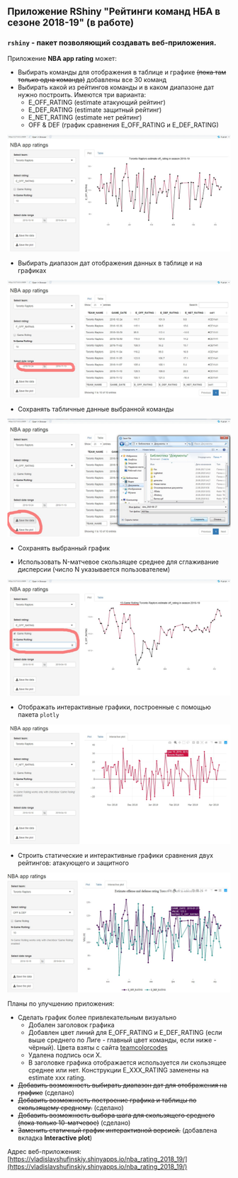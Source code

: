 ## Приложение RShiny "Рейтинги команд НБА в сезоне 2018-19" (в работе)

### ```rshiny``` - пакет позволяющий создавать веб-приложения.

Приложение **NBA app rating** может:

* Выбирать команды для отображения в таблице и графике ~~(пока там только одна команда)~~ добавлены все 30 команд
* Выбирать какой из рейтингов команды и в каком диапазоне дат нужно построить. Имеются три варианта:
  * E_OFF_RATING (estimate атакующий рейтинг)
  * E_DEF_RATING (estimate защитный рейтинг)
  * E_NET_RATING (estimate нет рейтинг)
  * OFF & DEF (график сравнения E_OFF_RATING и E_DEF_RATING)

![](image/plot.jpg)
 
* Выбирать диапазон дат отображения данных в таблице и на графиках

![](image/table.jpg)

* Сохранять табличные данные выбранной команды

![](image/save.jpg)

* Сохранять выбранный график

* Использовать N-матчевое скользящее среднее для сглаживание дисперсии (число N указывается пользователем)

![](image/rolling.jpg)

* Отображать интерактивные графики, построенные с помощью пакета ```plotly```

![](image/interactive_charts.jpg)

* Строить статические и интерактивные графики сравнения двух рейтингов: атакующего и защитного

![](image/two_plots.jpg)

Планы по улучшению приложения:

* Сделать график более привлекательным визуально
  * Добален заголовок графика
  * Добавлен цвет линий для E_OFF_RATING и E_DEF_RATING (если выше среднего по Лиге - главный цвет команды, если ниже - чёрный). Цвета взяты с сайта [teamcolorcodes](https://teamcolorcodes.com/)
  * Удалена подпись оси X.
  * В заголовке графика отображается используется ли скользящее среднее или нет. Конструкции E_ХХХ_RATING заменены на estimate xxx rating.
* ~~Добавить возможность выбирать диапазон дат для отображения на графике~~ (сделано)
* ~~Добавить возможность построение графика и таблицы по скользящему среднему.~~ (сделано)
* ~~Добавить возможность выбора шага для скользящего среднего (пока только 10-матчевое)~~ (сделано)
* ~~Заменить статичный график интерактивной версией.~~ (добавлена вкладка **Interactive plot**)

Адрес веб-приложения: [https://vladislavshufinskiy.shinyapps.io/nba_rating_2018_19/](https://vladislavshufinskiy.shinyapps.io/nba_rating_2018_19/)
